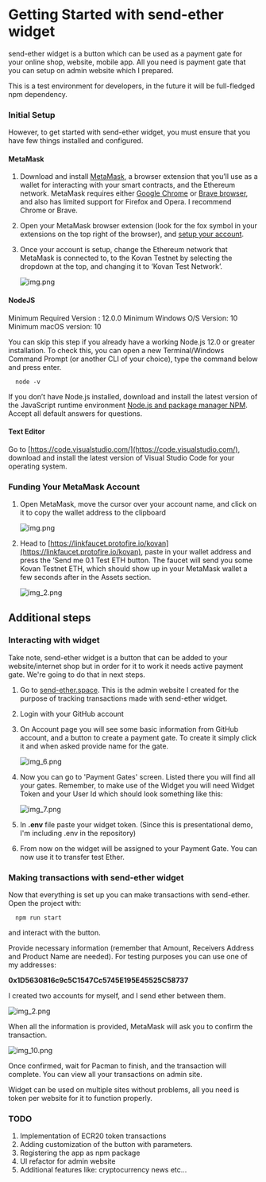 # Getting Started with send-ether widget

send-ether widget is a button which can be used as a payment gate for your online shop, website, mobile app. All you need is payment gate that you can setup on admin website which I prepared.

This is a test environment for developers, in the future it will be full-fledged npm dependency.

### Initial Setup
However, to get started with send-ether widget, you must ensure that you have few things installed and configured.
#### MetaMask
1. Download and install [MetaMask](https://metamask.io/), a browser extension that you’ll use as a wallet for interacting with your smart contracts, and the Ethereum network. MetaMask requires either [Google Chrome](https://www.google.com.au/intl/en_au/chrome/) or [Brave browser](https://brave.com/), and also has limited support for Firefox and Opera. I recommend Chrome or Brave.
2. Open your MetaMask browser extension (look for the fox symbol in your extensions on the top right of the browser), and [setup your account](https://www.youtube.com/watch?v=4ZgFijd02Jo).
3. Once your account is setup, change the Ethereum network that MetaMask is connected to, to the Kovan Testnet by selecting the dropdown at the top, and changing it to ‘Kovan Test Network’.

   ![img.png](src/assets/img/img.png)

#### NodeJS

Minimum Required Version : 12.0.0
Minimum Windows O/S Version: 10
Minimum macOS version: 10

You can skip this step if you already have a working Node.js 12.0 or greater installation. To check this, you can open a new Terminal/Windows Command Prompt (or another CLI of your choice), type the command below and press enter.

      node -v

If you don’t have Node.js installed, download and install the latest version of the JavaScript runtime environment [Node.js and package manager NPM](https://nodejs.org/en/download/). Accept all default answers for questions.

#### Text Editor

Go to [https://code.visualstudio.com/](https://code.visualstudio.com/), download and install the latest version of Visual Studio Code for your operating system.

### Funding Your MetaMask Account


1. Open MetaMask, move the cursor over your account name, and click on it to copy the wallet address to the clipboard

   ![img.png](src/assets/img/metamask.png)


2. Head to [https://linkfaucet.protofire.io/kovan](https://linkfaucet.protofire.io/kovan), paste in your wallet address and press the ‘Send me 0.1 Test ETH button. The faucet will send you some Kovan Testnet ETH, which should show up in your MetaMask wallet a few seconds after in the Assets section.

   ![img_2.png](src/assets/img/img_2.png)

## Additional steps

### Interacting with widget

Take note, send-ether widget is a button that can be added to your website/internet shop but in order for it to work it needs active payment gate. We're going to do that in next steps.

1. Go to [send-ether.space](https://send-ether.space). This is the admin website I created for the purpose of tracking transactions made with send-ether widget.
2. Login with your GitHub account
3. On Account page you will see some basic information from GitHub account, and a button to create a payment gate. To create it simply click it and when asked provide name for the gate.

   ![img_6.png](src/assets/img/img_6.png)

4. Now you can go to 'Payment Gates' screen. Listed there you will find all your gates. Remember, to make use of the Widget you will need Widget Token and your User Id which should look something like this:

   ![img_7.png](src/assets/img/img_7.png)

5. In **.env** file paste your widget token. (Since this is presentational demo, I'm including .env in the repository)

6. From now on the widget will be assigned to your Payment Gate. You can now use it to transfer test Ether.

### Making transactions with send-ether widget

Now that everything is set up you can make transactions with send-ether.
Open the project with:

      npm run start 

and interact with the button.


Provide necessary information (remember that Amount, Receivers Address and Product Name are needed).
For testing purposes you can use one of my addresses:

**0x1D5630816c9c5C1547Cc5745E195E45525C58737**

I created two accounts for myself, and I send ether between them.

![img_2.png](src/assets/img/img_2-added.png)

When all the information is provided, MetaMask will ask you to confirm the transaction.

![img_10.png](src/assets/img/img_10.png)

Once confirmed, wait for Pacman to finish, and the transaction will complete.
You can view all your transactions on admin site.

Widget can be used on multiple sites without problems, all you need is token per website for it to function properly.

### TODO

1. Implementation of ECR20 token transactions
2. Adding customization of the button with parameters.
3. Registering the app as npm package   
3. UI refactor for admin website
4. Additional features like: cryptocurrency news etc...
